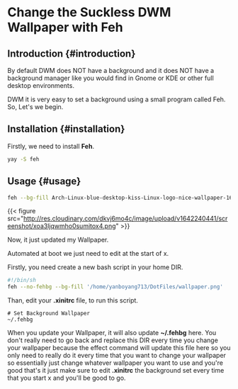 # Change the Suckless DWM Wallpaper with Feh


## Introduction {#introduction}

By default DWM does NOT have a background and it does NOT have a background manager like you would find in Gnome or KDE or other full desktop environments.

DWM it is very easy to set a background using a small program called Feh. So, Let's we begin.


## Installation {#installation}

Firstly, we need to install **Feh**.

```bash
yay -S feh
```


## Usage {#usage}

```bash
feh --bg-fill Arch-Linux-blue-desktop-kiss-Linux-logo-nice-wallpaper-1657915.png
```

{{< figure src="http://res.cloudinary.com/dkvj6mo4c/image/upload/v1642240441/screenshot/xoa3ljqwmho0sumitox4.png" >}}

Now, it just updated my Wallpaper.

Automated at boot we just need to edit at the start of x.

Firstly, you need create a new bash script in your home DIR.

```sh
#!/bin/sh
feh --no-fehbg --bg-fill '/home/yanboyang713/DotFiles/wallpaper.png'
```

Than, edit your **.xinitrc** file, to run this script.

```text
# Set Background Wallpaper
~/.fehbg
```

When you update your Wallpaper, it will also update **~/.fehbg** here. You don't really need to go back and replace this DIR every time you change your wallpaper because the effect command will update this file here so you only need to really do it every time that you want to change your wallpaper so essentially just change whatever wallpaper you want to use and you're good that's it just make sure to edit **.xinitrc** the background set every time that you start x and you'll be good to go.

